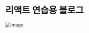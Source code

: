 # 리액트 연습용 블로그
![image](https://user-images.githubusercontent.com/64140544/147384855-ec690ab4-3876-46a5-9508-e027b8381637.png)
